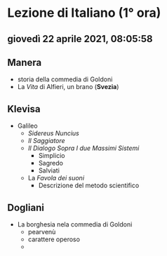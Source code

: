 # Lezione di Italiano (1° ora)

## giovedì 22 aprile 2021, 08:05:58


## Manera
* storia della commedia di Goldoni
* La *Vita* di Alfieri, un brano (**Svezia**)

## Klevisa
* Galileo
	* _Sidereus Nuncius_
	* _Il Saggiatore_
	* _Il Dialogo Sopra I due Massimi Sistemi_
		* Simplicio
		* Sagredo
		* Salviati
	* La *Favola dei suoni*
		* Descrizione del metodo scientifico
## Dogliani
* La borghesia nela commedia di Goldoni
	* pearvenù
	* carattere operoso
	* 

<!--stackedit_data:
eyJoaXN0b3J5IjpbNjk0MzIxOTAxLDEzOTYxNzg5NjMsLTEwNz
IyNjYxODEsNjIzNjEzNzUsLTEzMjQwNTAyMDddfQ==
-->